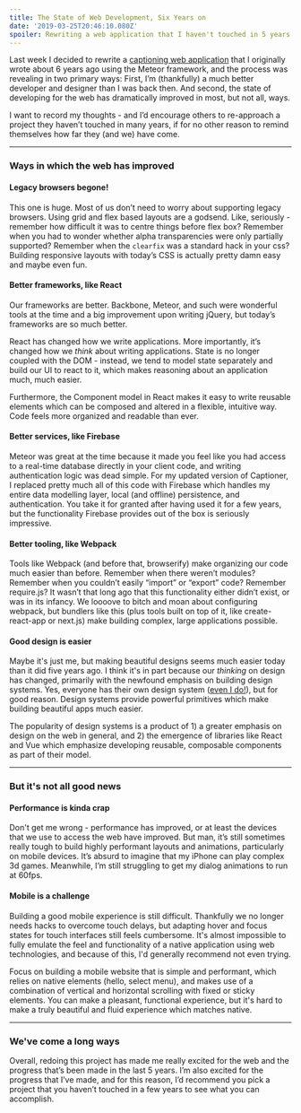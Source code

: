 ```yaml
---
title: The State of Web Development, Six Years on
date: '2019-03-25T20:46:10.080Z'
spoiler: Rewriting a web application that I haven't touched in 5 years reveals the ways in which the web has (and hasn't) improved since.
---
```


Last week I decided to rewrite a [captioning web application](https://captioner.app) that I originally wrote about 6 years ago using the Meteor framework, and the process was revealing in two primary ways: First, I’m (thankfully) a much better developer and designer than I was back then. And second, the state of developing for the web has dramatically improved in most, but not all, ways.

I want to record my thoughts - and I’d encourage others to re-approach a project they haven’t touched in many years, if for no other reason to remind themselves how far they (and we) have come.

---

### Ways in which the web has improved

#### Legacy browsers begone!

This one is huge. Most of us don’t need to worry about supporting legacy browsers. Using grid and flex based layouts are a godsend. Like, seriously - remember how difficult it was to centre things before flex box? Remember when you had to wonder whether alpha transparencies were only partially supported? Remember when the `clearfix` was a standard hack in your css? Building responsive layouts with today’s CSS is actually pretty damn easy and maybe even fun.

#### Better frameworks, like React

Our frameworks are better. Backbone, Meteor, and such were wonderful tools at the time and a big improvement upon writing jQuery, but today’s frameworks are so much better.

React has changed how we write applications. More importantly, it’s changed how we _think_ about writing applications. State is no longer coupled with the DOM - instead, we tend to model state separately and build our UI to react to it, which makes reasoning about an application much, much easier.

Furthermore, the Component model in React makes it easy to write reusable elements which can be composed and altered in a flexible, intuitive way. Code feels more organized and readable than ever.

#### Better services, like Firebase

Meteor was great at the time because it made you feel like you had access to a real-time database directly in your client code, and writing authentication logic was dead simple. For my updated version of Captioner, I replaced pretty much all of this code with Firebase which handles my entire data modelling layer, local (and offline) persistence, and authentication. You take it for granted after having used it for a few years, but the functionality Firebase provides out of the box is seriously impressive.

#### Better tooling, like Webpack

Tools like Webpack (and before that, browserify) make organizing our code much easier than before. Remember when there weren’t modules? Remember when you couldn’t easily “import” or “export” code? Remember require.js? It wasn’t that long ago that this functionality either didn’t exist, or was in its infancy. We loooove to bitch and moan about configuring webpack, but bundlers like this (plus tools built on top of it, like create-react-app or next.js) make building complex, large applications possible.

#### Good design is easier

Maybe it's just me, but making beautiful designs seems much easier today than it did five years ago. I think it's in part because our _thinking_ on design has changed, primarily with the newfound emphasis on building design systems. Yes, everyone has their own design system ([even I do!](https://sancho-ui.com)), but for good reason. Design systems provide powerful primitives which make building beautiful apps much easier.

The popularity of design systems is a product of 1) a greater emphasis on design on the web in general, and 2) the emergence of libraries like React and Vue which emphasize developing reusable, composable components as part of their model.

---

### But it's not all good news

#### Performance is kinda crap

Don't get me wrong - performance has improved, or at least the devices that we use to access the web have improved. But man, it’s still sometimes really tough to build highly performant layouts and animations, particularly on mobile devices. It’s absurd to imagine that my iPhone can play complex 3d games. Meanwhile, I’m still struggling to get my dialog animations to run at 60fps.

#### Mobile is a challenge

Building a good mobile experience is still difficult. Thankfully we no longer needs hacks to overcome touch delays, but adapting hover and focus states for touch interfaces still feels cumbersome. It's almost impossible to fully emulate the feel and functionality of a native application using web technologies, and because of this, I'd generally recommend not even trying.

Focus on building a mobile website that is simple and performant, which relies on native elements (hello, select menu), and makes use of a combination of vertical and horizontal scrolling with fixed or sticky elements. You can make a pleasant, functional experience, but it's hard to make a truly beautiful and fluid experience which matches native.

---

### We've come a long ways

Overall, redoing this project has made me really excited for the web and the progress that’s been made in the last 5 years. I’m also excited for the progress that I’ve made, and for this reason, I’d recommend you pick a project that you haven’t touched in a few years to see what you can accomplish.
